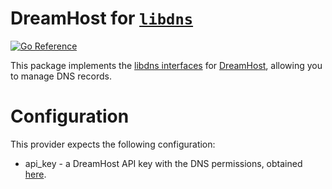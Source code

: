 DreamHost for [`libdns`](https://github.com/libdns/libdns)
=======================

[![Go Reference](https://pkg.go.dev/badge/test.svg)](https://pkg.go.dev/github.com/libdns/dreamhost)

This package implements the [libdns interfaces](https://github.com/libdns/libdns) for [DreamHost](https://www.dreamhost.com/), allowing you to manage DNS records.

# Configuration
This provider expects the following configuration:
 * api_key - a DreamHost API key with the DNS permissions, obtained [here](https://panel.dreamhost.com/?tree=home.api).
